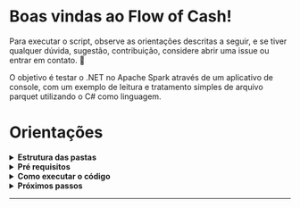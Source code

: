 # **Boas vindas ao Flow of Cash!**

Para executar o script, observe as orientações descritas a seguir, e se tiver qualquer dúvida, sugestão, contribuição, considere abrir uma issue ou entrar em contato. 🚀

O objetivo é testar o .NET no Apache Spark através de um aplicativo de console, com um exemplo de leitura e tratamento simples de arquivo parquet utilizando o C# como linguagem.


# Orientações


<details>
  <summary><strong>Estrutura das pastas</strong></summary><br />

  O diretório [**Code**](Code) tem um arquivo com o exemplo das dependências necessárias (arquivo FlowOfCash.csproj) e código do tratamento do arquivo parquet (arquivo Program.cs) que será utilizado como explicado na seção **_Como executar o código_**

  E o diretório [**sample-generator**](sample-generator) tem o código python utilizado para criação dos arquivos parquet usados como exemplo, bem como a amostra em si.

  Por ser uma solução de big data, sinta-se á vontade para gerar novos arquivos à partir dele para explorar o Spark agregado ao .NET.

---

  <br/>
</details>



<details>
  <summary><strong>Pré requisitos</strong></summary><br />

  O ambiente para execução do código requer as seguintes ferramentas:

  * **.Net**

  * **Java**

  * **Apache Spark**

  * **Microsoft.Spark.Worker**

  [Essa documentação](https://learn.microsoft.com/pt-br/previous-versions/dotnet/spark/tutorials/get-started?tabs=linux&WT.mc_id=dotnet-35129-website) orienta como instalá-las no Windows, Mac e Linux e foi também a base para esse projeto. 
  
  Para o Linux e Mac, os seguintes passos [desse site](https://www.vultr.com/docs/install-apache-spark-on-ubuntu-20-04/?utm_source=performance-max-latam&utm_medium=paidmedia&obility_id=17096555207&utm_adgroup=&utm_campaign=&utm_term=&utm_content=&gclid=CjwKCAjwxaanBhBQEiwA84TVXJ_-wFrxQKfGLVBbsUzhulDxIuDdXzyuF6gKLw5UVoPJeG94eaU0wRoCcuMQAvD_BwE) podem ser úteis.

  Um ponto de atenção é que no momento de criação desse repositório a versão mais recente do Spark compatível com o .NET era a **3.2.1** (que foi a usada aqui). 

  Também foram utilizadas a **versão 6.0 do .NET** e **2.1.1 do .NET on Spark**.

  No repositório oficial do .NET no Spark ([link aqui](https://github.com/dotnet/spark/tree/main/docs/release-notes)) é possível verificar a compatibilidade para efetuar corretamente as instalações dos componentes necessários.

---

  <br/>
</details>


<details>
  <summary><strong>Como executar o código</strong></summary><br />

  Com as instalações feitas e o clone desse repositório, siga os seguintes passos:
  
  1º Navegue via seu terminal até a pasta clonada e abra o diretório **dotnet-on-spark**. Dentro do diretório execute o seguinte comando:

  ```csharpe
  dotnet new console -o FlowOfCash
  ```

  Caso tenha sucesso, deve ser criado o diretório **FlowOfCash**.

  2º Da pasta [**Code**](Code) copie o arquivo **_Program.cs_** e substitua o criado no diretório **FlowOfCash**.

  3º Dentro do diretório **FlowOfCash**. execute os seguintes comandos em ordem:

  ```csharpe
  dotnet add package Microsoft.Spark
  dotnet build
  ```

  Se executado com êxito, o diretório **bin** deve ser criado.

  4º Navegue até o arquivo de execução criado através do seguinte comando:

  ```bash
  cd bin/Debug/net6.0 
  ```

  Sendo net6.0 a versão utilizada nesse projeto. Caso tenha uma versão diferente em sua máquina substitua o comando por ela.

  5º Dentro da pasta, execute o seguinte comando no terminal:

  ```spark
  spark-submit \ 
  --class org.apache.spark.deploy.dotnet.DotnetRunner \
  --master local \
  microsoft-spark-3-2_2.12-2.1.1.jar \
  dotnet FlowOfCash.dll <caminho-do-clone-do-repositorio/dotnet-on-spark/sample-generator/data/cash_flow.parquet

  ```

  Sendo **_microsoft-spark-3-2_2.12-2.1.1.jar_** a versão compatível do Spark com Microsoft.Spark.Worker utilizada. 
  
  Considere alterar essa parte do comando caso necessário bem como o caminho do clone do repositório para informar o arquivo parquet corretamente.

  Caso executado com êxito deve ser possível visualizar os seguintes resultados:

  * O conteúdo do arquivo parquet;
  * O tratamento feito à partir dos dados do arquivo;
  * O último valor da coluna de caixa acumulado (**accumulated_cash**).

</details>


<details>
  <summary><strong>Próximos passos</strong></summary><br />

  Por se tratar de um primeiro contato com o .NET on spark e tendo objetivo de registrar os estudos a respeito dele, alguns pontos fundamentais serão revisitados nesse código:

  * **Definição de padrão de projeto** para desaclopar o código executor da leitura e transformação dos arquivos;

  * **Testes unitários** para garantir o design e confiabilidade do código construído;

  * **Utilização de outras APIs do Spark no contexto do .NET**, para revisitar a linguagem e explorar soluções de machine learning, integração com spark sql, etc...

  Caso tenha interesse, considere clonar e ajudar a construirmos juntos esses conhecimentos.

</details>

---
